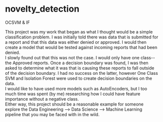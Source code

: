 # novelty_detection
OCSVM &amp; IF

This project was my work that began as what I thought would be a simple classification problem.  I was initially told there was data that is submitted for a report and that this data was either denied or approved.  I would then create a model that would be tested against incoming reports that had been denied.
<br>
I slowly found out that this was not the case.  I would only have one class--the Approved reports.  Once a decision boundary was found, I was then asked to determine what it was that is causing these reports to fall outside of the decision boundary.  I had no success on the latter, however One Class SVM and Isolation Forest were used to create decision boundaries on the data.
<br>
I would like to have used more models such as AutoEncoders, but I too much time was spent (by me) researching how I could have feature importance without a negative class.
<br>
Either way, this project should be a reasonable example for someone explore the Data Engineering --> Data Science --> Machine Learning pipeline that you may be faced with in the wild.
